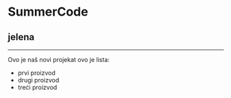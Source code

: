 # SummerCode
## jelena 
***
Ovo je naš novi projekat 
ovo je lista:
* prvi proizvod 
* drugi proizvod 
* treći proizvod 
